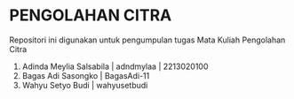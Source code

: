# PENGOLAHAN CITRA
Repositori ini digunakan untuk pengumpulan tugas Mata Kuliah Pengolahan Citra
1. Adinda Meylia Salsabila | adndmylaa | 2213020100
2. Bagas Adi Sasongko | BagasAdi-11
3. Wahyu Setyo Budi | wahyusetbudi
